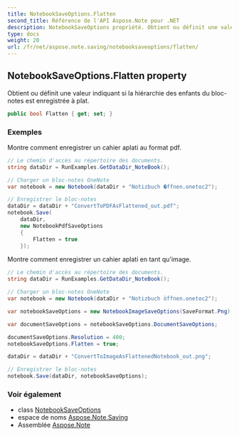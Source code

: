```yaml
---
title: NotebookSaveOptions.Flatten
second_title: Référence de l'API Aspose.Note pour .NET
description: NotebookSaveOptions propriété. Obtient ou définit une valeur indiquant si la hiérarchie des enfants du blocnotes est enregistrée à plat.
type: docs
weight: 20
url: /fr/net/aspose.note.saving/notebooksaveoptions/flatten/
---
```

## NotebookSaveOptions.Flatten property

Obtient ou définit une valeur indiquant si la hiérarchie des enfants du bloc-notes est enregistrée à plat.

```csharp
public bool Flatten { get; set; }
```

### Exemples

Montre comment enregistrer un cahier aplati au format pdf.

```csharp
// Le chemin d'accès au répertoire des documents.
string dataDir = RunExamples.GetDataDir_NoteBook();

// Charger un bloc-notes OneNote
var notebook = new Notebook(dataDir + "Notizbuch �ffnen.onetoc2");

// Enregistrer le bloc-notes
dataDir = dataDir + "ConvertToPDFAsFlattened_out.pdf";
notebook.Save(
    dataDir,
    new NotebookPdfSaveOptions
    {
        Flatten = true
    });
```

Montre comment enregistrer un cahier aplati en tant qu'image.

```csharp
// Le chemin d'accès au répertoire des documents.
string dataDir = RunExamples.GetDataDir_NoteBook();

// Charger un bloc-notes OneNote
var notebook = new Notebook(dataDir + "Notizbuch öffnen.onetoc2");

var notebookSaveOptions = new NotebookImageSaveOptions(SaveFormat.Png);

var documentSaveOptions = notebookSaveOptions.DocumentSaveOptions;

documentSaveOptions.Resolution = 400;
notebookSaveOptions.Flatten = true;

dataDir = dataDir + "ConvertToImageAsFlattenedNotebook_out.png";

// Enregistrer le bloc-notes
notebook.Save(dataDir, notebookSaveOptions);
```

### Voir également

* class [NotebookSaveOptions](../)
* espace de noms [Aspose.Note.Saving](../../notebooksaveoptions/)
* Assemblée [Aspose.Note](../../../)


